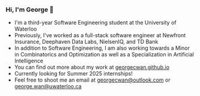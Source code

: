 ### Hi, I'm George 👋
- I'm a third-year Software Engineering student at the University of Waterloo
- Previously, I've worked as a full-stack software engineer at Newfront Insurance, Deephaven Data Labs, NielsenIQ, and TD Bank
- In addition to Software Engineering, I am also working towards a Minor in Combinatorics and Optimization as well as a Specialization in Artificial Intelligence
- You can find out more about my work at [georgecwan.github.io](https://georgecwan.github.io)
- Currently looking for Summer 2025 internships!
- Feel free to shoot me an email at [georgecwan@outlook.com](mailto:georgecwan@outlook.com) or [george.wan@uwaterloo.ca](mailto:george.wan@uwaterloo.ca)
